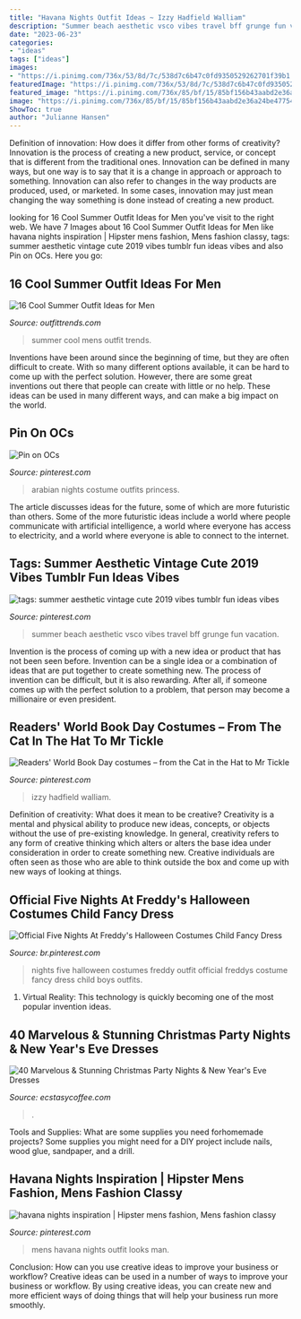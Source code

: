 ```yaml
---
title: "Havana Nights Outfit Ideas ~ Izzy Hadfield Walliam"
description: "Summer beach aesthetic vsco vibes travel bff grunge fun vacation"
date: "2023-06-23"
categories:
- "ideas"
tags: ["ideas"]
images:
- "https://i.pinimg.com/736x/53/8d/7c/538d7c6b47c0fd9350529262701f39b1.jpg"
featuredImage: "https://i.pinimg.com/736x/53/8d/7c/538d7c6b47c0fd9350529262701f39b1.jpg"
featured_image: "https://i.pinimg.com/736x/85/bf/15/85bf156b43aabd2e36a24be477545d72.jpg"
image: "https://i.pinimg.com/736x/85/bf/15/85bf156b43aabd2e36a24be477545d72.jpg"
ShowToc: true
author: "Julianne Hansen"
---
```



Definition of innovation: How does it differ from other forms of creativity?
Innovation is the process of creating a new product, service, or concept that is different from the traditional ones. Innovation can be defined in many ways, but one way is to say that it is a change in approach or approach to something. Innovation can also refer to changes in the way products are produced, used, or marketed. In some cases, innovation may just mean changing the way something is done instead of creating a new product.

	

		
looking for 16 Cool Summer Outfit Ideas for Men you've visit to the right web. We have 7 Images about 16 Cool Summer Outfit Ideas for Men like havana nights inspiration | Hipster mens fashion, Mens fashion classy, tags: summer aesthetic vintage cute 2019 vibes tumblr fun ideas vibes and also Pin on OCs. Here you go:
		
    
## 16 Cool Summer Outfit Ideas For Men

<img loading=lazy src="http://www.outfittrends.com/wp-content/uploads/2014/06/men-summer-style-ideas.jpg" onerror="this.onerror=null;this.src='https://tse1.mm.bing.net/th?id=OIP.aTUGd3CgX6pu8A3KUr0ingHaLG&amp;pid=15.1';" alt="16 Cool Summer Outfit Ideas for Men">

_Source: outfittrends.com_

>summer cool mens outfit trends. 

	

Inventions have been around since the beginning of time, but they are often difficult to create. With so many different options available, it can be hard to come up with the perfect solution. However, there are some great inventions out there that people can create with little or no help. These ideas can be used in many different ways, and can make a big impact on the world.

    
## Pin On OCs

<img loading=lazy src="https://i.pinimg.com/736x/a8/cd/45/a8cd4534cf5dfd96fad31e72f4cc718c.jpg" onerror="this.onerror=null;this.src='https://tse1.mm.bing.net/th?id=OIP.l-WrLRE4BiRYk4AoGhF_PAHaKo&amp;pid=15.1';" alt="Pin on OCs">

_Source: pinterest.com_

>arabian nights costume outfits princess. 

	

The article discusses ideas for the future, some of which are more futuristic than others. Some of the more futuristic ideas include a world where people communicate with artificial intelligence, a world where everyone has access to electricity, and a world where everyone is able to connect to the internet.

    
## Tags: Summer Aesthetic Vintage Cute 2019 Vibes Tumblr Fun Ideas Vibes

<img loading=lazy src="https://i.pinimg.com/736x/53/8d/7c/538d7c6b47c0fd9350529262701f39b1.jpg" onerror="this.onerror=null;this.src='https://tse2.mm.bing.net/th?id=OIP.graBlkRiYIauLC5rZKXgQQHaJ3&amp;pid=15.1';" alt="tags: summer aesthetic vintage cute 2019 vibes tumblr fun ideas vibes">

_Source: pinterest.com_

>summer beach aesthetic vsco vibes travel bff grunge fun vacation. 

	

Invention is the process of coming up with a new idea or product that has not been seen before. Invention can be a single idea or a combination of ideas that are put together to create something new. The process of invention can be difficult, but it is also rewarding. After all, if someone comes up with the perfect solution to a problem, that person may become a millionaire or even president.

    
## Readers&#039; World Book Day Costumes – From The Cat In The Hat To Mr Tickle

<img loading=lazy src="https://i.pinimg.com/736x/b5/98/e3/b598e3567484f5a08066faca587695a0.jpg" onerror="this.onerror=null;this.src='https://tse3.mm.bing.net/th?id=OIP.FuHluVK35D-qYG5jAZnM_AHaPL&amp;pid=15.1';" alt="Readers&#039; World Book Day costumes – from the Cat in the Hat to Mr Tickle">

_Source: pinterest.com_

>izzy hadfield walliam. 

	

Definition of creativity: What does it mean to be creative?
Creativity is a mental and physical ability to produce new ideas, concepts, or objects without the use of pre-existing knowledge. In general, creativity refers to any form of creative thinking which alters or alters the base idea under consideration in order to create something new. Creative individuals are often seen as those who are able to think outside the box and come up with new ways of looking at things.

    
## Official Five Nights At Freddy&#039;s Halloween Costumes Child Fancy Dress

<img loading=lazy src="https://i.pinimg.com/736x/85/bf/15/85bf156b43aabd2e36a24be477545d72.jpg" onerror="this.onerror=null;this.src='https://tse1.mm.bing.net/th?id=OIP.q9i40t-kGk1ejGESl5uBgAHaHa&amp;pid=15.1';" alt="Official Five Nights At Freddy&#039;s Halloween Costumes Child Fancy Dress">

_Source: br.pinterest.com_

>nights five halloween costumes freddy outfit official freddys costume fancy dress child boys outfits. 

	

1. Virtual Reality: This technology is quickly becoming one of the most popular invention ideas.

    
## 40 Marvelous &amp; Stunning Christmas Party Nights &amp; New Year&#039;s Eve Dresses

<img loading=lazy src="https://i1.wp.com/www.ecstasycoffee.com/wp-content/uploads/2016/11/Christmas-and-New-Year‘s-Eve-Dresses-Ideas-11.jpg?resize=675%2C1012" onerror="this.onerror=null;this.src='https://tse4.mm.bing.net/th?id=OIP.O4RVswPcFoGsVvZL6XNCuQHaLG&amp;pid=15.1';" alt="40 Marvelous &amp; Stunning Christmas Party Nights &amp; New Year&#039;s Eve Dresses">

_Source: ecstasycoffee.com_

>. 

	

Tools and Supplies: What are some supplies you need forhomemade projects?
Some supplies you might need for a DIY project include nails, wood glue, sandpaper, and a drill.

    
## Havana Nights Inspiration | Hipster Mens Fashion, Mens Fashion Classy

<img loading=lazy src="https://i.pinimg.com/originals/39/3a/97/393a978ce811a65c654a6d9950f56cf7.jpg" onerror="this.onerror=null;this.src='https://tse2.mm.bing.net/th?id=OIP.a0h-Pgmh8sU_K0zSfe1P6QAAAA&amp;pid=15.1';" alt="havana nights inspiration | Hipster mens fashion, Mens fashion classy">

_Source: pinterest.com_

>mens havana nights outfit looks man. 

	

Conclusion: How can you use creative ideas to improve your business or workflow?
Creative ideas can be used in a number of ways to improve your business or workflow. By using creative ideas, you can create new and more efficient ways of doing things that will help your business run more smoothly.

